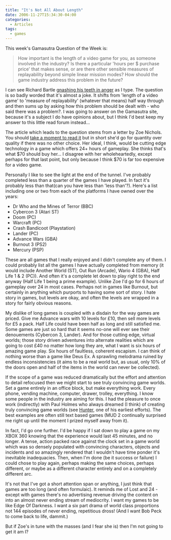 ```yaml
---
title: "It's Not All About Length"
date: 2006-11-27T15:34:30-04:00
categories:
  - Articles
tags:
  - games
---
```


This week's Gamasutra Question of the Week is:

> How important is the length of a video game for you, as someone involved in the industry? Is there a particular 'hours per $ purchase price' that makes sense, or are there other sensible measures of replayability beyond simple linear mission modes? How should the game industry address this problem in the future?
 
I can see Richard Bartle [gnashing his teeth in anger](https://www.youhaventlived.com/qblog/2006/QBlog230806A.html) as I type. The question is so badly worded that it's almost a joke. It shifts from 'length of a video game' to 'measure of replayability' (whatever that means) half way through and then sums up by asking how this problem should be dealt with - who said there was a problem?. I was going to answer on the Gamasutra site, because it's a subject I do have opinions about, but I think I'd best keep my answer to this little read forum instead...

The article which leads to the question stems from a letter by Zoe Nichols. You should [take a moment to read it](https://www.gamasutra.com/php-bin/news_index.php?story=11846) but in short she'd go for quantity over quality if there was no other choice. Her ideal, I think, would be cutting edge technology in a game which offers 24+ hours of gameplay. She thinks that's what $70 should buy her... I disagree with her wholeheartedly, except perhaps for that last point, but only because I think $70 is far too expensive for a video game.

Personally I like to see the light at the end of the tunnel. I've probably completed less than a quarter of the games I have played. In fact it's probably less than that(can you have less than 'less than'?). Here's a list including one or two from each of the platforms I have owned over the years:

- Dr Who and the Mines of Terror (BBC)
- Cybercon 3 (Atari ST)
- Doom (PC)
- Warcraft (PC)
- Crash Bandicoot (Playstation)
- Lander (PC)
- Advance Wars (GBA)
- Burnout 3 (PS2)
- Mercury (PSP)

These are all games that I really enjoyed and I didn't complete any of them. I could probably list all the games I have actually completed from memory (it would include Another World (ST), Out Run (Arcade),  Wario 4 (GBA), Half Life 1 & 2 (PC)). And often it's a complete let down to play right to the end anyway (Half Life 1 being a prime example). Unlike Zoe I'd go for 6 hours of gameplay over 24 in most cases. Perhaps not in games like Burnout, but certainly in anything which purports to having some sort of story. I hate story in games, but levels are okay, and often the levels are wrapped in a story for fairly obvious reasons.

My dislike of long games is coupled with a disdain for the way games are priced. Give me Advance wars with 10 levels for £10, then sell more levels for £5 a pack. Half Life could have been half as long and still satisfied me.  Some games are just so hard that it seems no-one will ever see their denouements (Cybercon 3, Lander). And for those cutting edge, virtual worlds; those story driven adventures into alternate realities which are going to cost £40 no matter how long they are, what I want is six hours of amazing game play. Six hours of faultless, coherent escapism. I can think of nothing worse than a game like Deus Ex. A sprawling melodrama ruined by endless inconsistencies (it aims to be a real world but, as usual, only 10% of the doors open and half of the items in the world can never be collected).

If the scope of a game was reduced dramatically but the effort and attention to detail refocused then we might start to see truly convincing game worlds. Set a game entirely in an office block, but make everything work. Every phone, vending machine, computer, drawer, trolley, everything. I know some people in the industry are aiming for this. I had the pleasure to once work (indirectly) with Paul Holmes who always dreamed (I think) of creating truly convincing game worlds (see [Hunter](https://www.lemonamiga.com/games/details.php?id=512), one of his earliest efforts). The best examples are often still text based games (MUD 2 continually surprised me right up until the moment I prized myself away from it).

In fact, I'd go one further. I'd be happy if I sat down to play a game on my XBOX 360 knowing that the experience would last 45 minutes, and no longer. A tense, action packed race against the clock set in a game world which was so densely populated with convincing characters, objects and incidents and so amazingly rendered that I wouldn't have time ponder it's inevitable inadequacies. Then, when I'm done (be it success or failure) I could chose to play again, perhaps making the same choices, perhaps different, or maybe as a different character entirely and on a completely different arc.

It's not that I've got a short attention span or anything, I just think that games are too long (and often formulaic). It reminds me of Lost and 24 - except with games there's no advertising revenue driving the content on into an almost never ending stream of mediocrity. I want my games to be like Edge Of Darkness. I want a six part drama of world class proportions not 144 episodes of never ending, repetitious dross! (And I want Bob Peck to come back to life, dammit.)

But if Zoe's in tune with the masses (and I fear she is) then I'm not going to get it am I?

